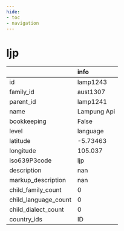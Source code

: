 ```yaml
---
hide:
- toc
- navigation
---
```

# ljp
|                      | info        |
|:---------------------|:------------|
| id                   | lamp1243    |
| family_id            | aust1307    |
| parent_id            | lamp1241    |
| name                 | Lampung Api |
| bookkeeping          | False       |
| level                | language    |
| latitude             | -5.73463    |
| longitude            | 105.037     |
| iso639P3code         | ljp         |
| description          | nan         |
| markup_description   | nan         |
| child_family_count   | 0           |
| child_language_count | 0           |
| child_dialect_count  | 0           |
| country_ids          | ID          |